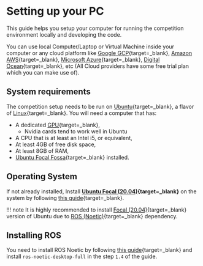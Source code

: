 # Setting up your PC

This guide helps you setup your computer for running the competition environment locally and developing the code.

You can use local Computer/Laptop or Virtual Machine inside your computer or any cloud platform like [Google GCP](https://cloud.google.com/free){target=_blank}, [Amazon AWS](https://aws.amazon.com/free/){target=_blank}, [Microsoft Azure](https://azure.microsoft.com/en-us/free/){target=_blank}, [Digital Ocean](https://try.digitalocean.com/freetrialoffer/){target=_blank}, etc (All Cloud providers have some free trial plan which you can make use of).
## System requirements

The competition setup needs to be run on [Ubuntu](https://ubuntu.com/download){target=_blank}, a flavor of [Linux](https://en.wikipedia.org/wiki/Linux){target=_blank}. You will need a computer that has:
    
- A dedicated [GPU](https://en.wikipedia.org/wiki/Graphics_processing_unit){target=_blank},
    - Nvidia cards tend to work well in Ubuntu
- A CPU that is at least an Intel i5, or equivalent,
- At least 4GB of free disk space,
- At least 8GB of RAM,
- [Ubuntu Focal Fossa](https://releases.ubuntu.com/focal/){target=_blank} installed.

## Operating System
If not already installed, Install **[Ubuntu Focal (20.04)](https://releases.ubuntu.com/focal/){target=_blank}** on the system by following [this guide](https://ubuntu.com/tutorials/install-ubuntu-desktop#1-overview){target=_blank}.

!!! note
    It is highly recommended to install [Focal (20.04)](https://releases.ubuntu.com/focal/){target=_blank} version of Ubuntu due to [ROS (Noetic)](http://wiki.ros.org/noetic){target=_blank} dependency.

## Installing ROS
You need to install ROS Noetic by following [this guide](http://wiki.ros.org/noetic/Installation/Ubuntu){target=_blank} and install `ros-noetic-desktop-full` in the step `1.4` of the guide.
